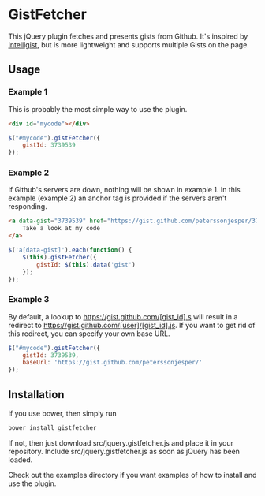 GistFetcher
===========

This jQuery plugin fetches and presents gists from Github. It's inspired by [Intelligist](http://srobbin.com/jquery-plugins/intelligist/), but is more lightweight and supports multiple Gists on the page.


Usage
-----

### Example 1 ###

This is probably the most simple way to use the plugin.

```html
<div id="mycode"></div>
```

```javascript
$("#mycode").gistFetcher({
    gistId: 3739539
});
```

### Example 2 ###

If Github's servers are down, nothing will be shown in example 1. In this example (example 2) an anchor tag is provided if the servers aren't responding.

```html
<a data-gist="3739539" href="https://gist.github.com/peterssonjesper/3739539">
    Take a look at my code
</a>
```

```javascript
$('a[data-gist]').each(function() {
    $(this).gistFetcher({
        gistId: $(this).data('gist')
    });
});
```

### Example 3 ###

By default, a lookup to https://gist.github.com/[gist_id].s will result in a redirect to https://gist.github.com/[user]/[gist_id].js. If you want to get rid of this redirect, you can specify your own base URL.

```javascript
$("#mycode").gistFetcher({
    gistId: 3739539,
    baseUrl: 'https://gist.github.com/peterssonjesper/'
});
```

Installation
------------

If you use bower, then simply run
```bash
bower install gistfetcher
```

If not, then just download src/jquery.gistfetcher.js and place it in your repository. Include src/jquery.gistfetcher.js as soon as jQuery has been loaded.

Check out the examples directory if you want examples of how to install and use the plugin.
